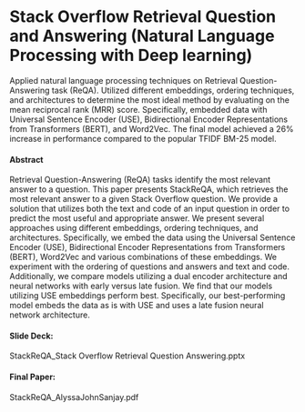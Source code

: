 # Stack Overflow Retrieval Question and Answering (Natural Language Processing with Deep learning)  

Applied natural language processing techniques on Retrieval Question-Answering task (ReQA). Utilized different embeddings, ordering techniques, and architectures to determine the most ideal method by evaluating on the mean reciprocal rank (MRR) score. Specifically, embedded data with Universal Sentence Encoder (USE), Bidirectional Encoder Representations from Transformers (BERT), and Word2Vec. The final model achieved a 26% increase in performance compared to the popular TFIDF BM-25 model.

#### Abstract
Retrieval Question-Answering (ReQA) tasks identify the most relevant answer to a question. This paper presents StackReQA, which retrieves the most relevant answer to a given Stack Overflow question. We provide a solution that utilizes both the text and code of an input question in order to predict the most useful and appropriate answer. We present several approaches using different embeddings, ordering techniques, and architectures. Specifically, we embed the data using the Universal Sentence Encoder (USE), Bidirectional Encoder Representations from Transformers (BERT), Word2Vec and various combinations of these embeddings. We experiment with the ordering of questions and answers and text and code. Additionally, we compare models utilizing a dual encoder architecture and neural networks with early versus late fusion. We find that our models utilizing USE embeddings perform best. Specifically, our best-performing model embeds the data as is with USE and uses a late fusion neural network architecture.

#### Slide Deck:
StackReQA_Stack Overflow Retrieval Question Answering.pptx

#### Final Paper:
StackReQA_AlyssaJohnSanjay.pdf


